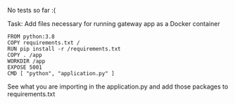 No tests so far :(

Task: Add files necessary for running gateway app as a Docker container

<div class="hint">

```text
FROM python:3.8
COPY requirements.txt /
RUN pip install -r /requirements.txt
COPY . /app
WORKDIR /app
EXPOSE 5001
CMD [ "python", "application.py" ]
```
</div>

<div class="hint">See what you are importing in the application.py and add those packages to requirements.txt</div>